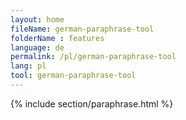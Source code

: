 ```yaml
---
layout: home
fileName: german-paraphrase-tool
folderName : features
language: de
permalink: /pl/german-paraphrase-tool
lang: pl
tool: german-paraphrase-tool
---
```

{% include section/paraphrase.html %}